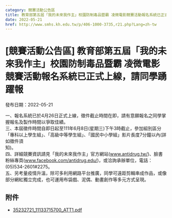 ```yaml
---
category: 競賽活動公告區
title: 教育部第五屆「我的未來我作主」校園防制毒品暨霸 凌微電影競賽活動報名系統已正式上線，請同學踴躍報
date: 2022-05-21
href: http://www.smhs.kh.edu.tw/p/406-1000-3735,r21.php?Lang=zh-tw
---
```


# [競賽活動公告區] 教育部第五屆「我的未來我作主」校園防制毒品暨霸 凌微電影競賽活動報名系統已正式上線，請同學踴躍報

發布日期：2022-05-21

一、報名系統已於4月26日正式上線，徵件截止時間在即，請有意願報名之同學掌握報名及製作時間以爭取佳績。  
三、本屆徵件時間自即日起至111年6月8日(星期三)下午3時截止，參加組別區分「專科以上學生組」、「高級中等學生組」、「國民中小學組」影片長度7分鐘以內(詳如徵件須  
知)。  
四、詳細競賽資訊請見「我的未來我作主」官方網站(www.antidrug.tw/)、臉書粉絲專頁(www.facebook.com/antidrug.edu/)，或洽詢承辦單位，電話：(05)534-2601#2275。  
五、另考量疫情升溫，除可多利用網路平台推廣，同學可遠距剪輯串成作品，或像部分網紅獨立完成，也可運用布袋戲、泥偶、動畫創作等多元方式呈現。

## 附件

- [35232721_11133715700_ATT1.pdf](https://www.smhs.kh.edu.tw/var/file/0/1000/attach/49/pta_3501_7601057_94151.pdf)
